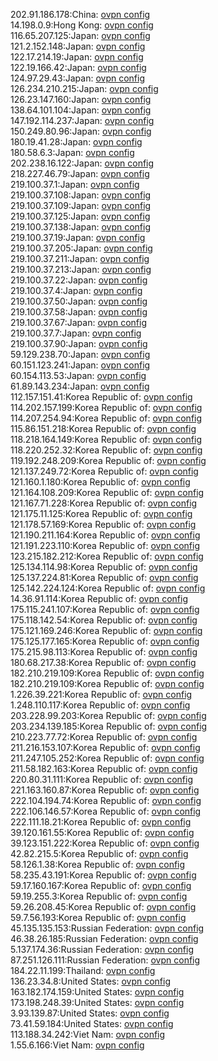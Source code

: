 202.91.186.178:China: [ovpn config](vpn/202_91_186_178.ovpn)  
14.198.0.9:Hong Kong: [ovpn config](vpn/14_198_0_9.ovpn)  
116.65.207.125:Japan: [ovpn config](vpn/116_65_207_125.ovpn)  
121.2.152.148:Japan: [ovpn config](vpn/121_2_152_148.ovpn)  
122.17.214.19:Japan: [ovpn config](vpn/122_17_214_19.ovpn)  
122.19.166.42:Japan: [ovpn config](vpn/122_19_166_42.ovpn)  
124.97.29.43:Japan: [ovpn config](vpn/124_97_29_43.ovpn)  
126.234.210.215:Japan: [ovpn config](vpn/126_234_210_215.ovpn)  
126.23.147.160:Japan: [ovpn config](vpn/126_23_147_160.ovpn)  
138.64.101.104:Japan: [ovpn config](vpn/138_64_101_104.ovpn)  
147.192.114.237:Japan: [ovpn config](vpn/147_192_114_237.ovpn)  
150.249.80.96:Japan: [ovpn config](vpn/150_249_80_96.ovpn)  
180.19.41.28:Japan: [ovpn config](vpn/180_19_41_28.ovpn)  
180.58.6.3:Japan: [ovpn config](vpn/180_58_6_3.ovpn)  
202.238.16.122:Japan: [ovpn config](vpn/202_238_16_122.ovpn)  
218.227.46.79:Japan: [ovpn config](vpn/218_227_46_79.ovpn)  
219.100.37.1:Japan: [ovpn config](vpn/219_100_37_1.ovpn)  
219.100.37.108:Japan: [ovpn config](vpn/219_100_37_108.ovpn)  
219.100.37.109:Japan: [ovpn config](vpn/219_100_37_109.ovpn)  
219.100.37.125:Japan: [ovpn config](vpn/219_100_37_125.ovpn)  
219.100.37.138:Japan: [ovpn config](vpn/219_100_37_138.ovpn)  
219.100.37.19:Japan: [ovpn config](vpn/219_100_37_19.ovpn)  
219.100.37.205:Japan: [ovpn config](vpn/219_100_37_205.ovpn)  
219.100.37.211:Japan: [ovpn config](vpn/219_100_37_211.ovpn)  
219.100.37.213:Japan: [ovpn config](vpn/219_100_37_213.ovpn)  
219.100.37.22:Japan: [ovpn config](vpn/219_100_37_22.ovpn)  
219.100.37.4:Japan: [ovpn config](vpn/219_100_37_4.ovpn)  
219.100.37.50:Japan: [ovpn config](vpn/219_100_37_50.ovpn)  
219.100.37.58:Japan: [ovpn config](vpn/219_100_37_58.ovpn)  
219.100.37.67:Japan: [ovpn config](vpn/219_100_37_67.ovpn)  
219.100.37.7:Japan: [ovpn config](vpn/219_100_37_7.ovpn)  
219.100.37.90:Japan: [ovpn config](vpn/219_100_37_90.ovpn)  
59.129.238.70:Japan: [ovpn config](vpn/59_129_238_70.ovpn)  
60.151.123.241:Japan: [ovpn config](vpn/60_151_123_241.ovpn)  
60.154.113.53:Japan: [ovpn config](vpn/60_154_113_53.ovpn)  
61.89.143.234:Japan: [ovpn config](vpn/61_89_143_234.ovpn)  
112.157.151.41:Korea Republic of: [ovpn config](vpn/112_157_151_41.ovpn)  
114.202.157.199:Korea Republic of: [ovpn config](vpn/114_202_157_199.ovpn)  
114.207.254.94:Korea Republic of: [ovpn config](vpn/114_207_254_94.ovpn)  
115.86.151.218:Korea Republic of: [ovpn config](vpn/115_86_151_218.ovpn)  
118.218.164.149:Korea Republic of: [ovpn config](vpn/118_218_164_149.ovpn)  
118.220.252.32:Korea Republic of: [ovpn config](vpn/118_220_252_32.ovpn)  
119.192.248.209:Korea Republic of: [ovpn config](vpn/119_192_248_209.ovpn)  
121.137.249.72:Korea Republic of: [ovpn config](vpn/121_137_249_72.ovpn)  
121.160.1.180:Korea Republic of: [ovpn config](vpn/121_160_1_180.ovpn)  
121.164.108.209:Korea Republic of: [ovpn config](vpn/121_164_108_209.ovpn)  
121.167.71.228:Korea Republic of: [ovpn config](vpn/121_167_71_228.ovpn)  
121.175.11.125:Korea Republic of: [ovpn config](vpn/121_175_11_125.ovpn)  
121.178.57.169:Korea Republic of: [ovpn config](vpn/121_178_57_169.ovpn)  
121.190.211.164:Korea Republic of: [ovpn config](vpn/121_190_211_164.ovpn)  
121.191.223.110:Korea Republic of: [ovpn config](vpn/121_191_223_110.ovpn)  
123.215.182.212:Korea Republic of: [ovpn config](vpn/123_215_182_212.ovpn)  
125.134.114.98:Korea Republic of: [ovpn config](vpn/125_134_114_98.ovpn)  
125.137.224.81:Korea Republic of: [ovpn config](vpn/125_137_224_81.ovpn)  
125.142.224.124:Korea Republic of: [ovpn config](vpn/125_142_224_124.ovpn)  
14.36.91.114:Korea Republic of: [ovpn config](vpn/14_36_91_114.ovpn)  
175.115.241.107:Korea Republic of: [ovpn config](vpn/175_115_241_107.ovpn)  
175.118.142.54:Korea Republic of: [ovpn config](vpn/175_118_142_54.ovpn)  
175.121.169.246:Korea Republic of: [ovpn config](vpn/175_121_169_246.ovpn)  
175.125.177.165:Korea Republic of: [ovpn config](vpn/175_125_177_165.ovpn)  
175.215.98.113:Korea Republic of: [ovpn config](vpn/175_215_98_113.ovpn)  
180.68.217.38:Korea Republic of: [ovpn config](vpn/180_68_217_38.ovpn)  
182.210.219.109:Korea Republic of: [ovpn config](vpn/182_210_219_109.ovpn)  
182.210.219.109:Korea Republic of: [ovpn config](vpn/182_210_219_109.ovpn)  
1.226.39.221:Korea Republic of: [ovpn config](vpn/1_226_39_221.ovpn)  
1.248.110.117:Korea Republic of: [ovpn config](vpn/1_248_110_117.ovpn)  
203.228.99.203:Korea Republic of: [ovpn config](vpn/203_228_99_203.ovpn)  
203.234.139.185:Korea Republic of: [ovpn config](vpn/203_234_139_185.ovpn)  
210.223.77.72:Korea Republic of: [ovpn config](vpn/210_223_77_72.ovpn)  
211.216.153.107:Korea Republic of: [ovpn config](vpn/211_216_153_107.ovpn)  
211.247.105.252:Korea Republic of: [ovpn config](vpn/211_247_105_252.ovpn)  
211.58.182.163:Korea Republic of: [ovpn config](vpn/211_58_182_163.ovpn)  
220.80.31.111:Korea Republic of: [ovpn config](vpn/220_80_31_111.ovpn)  
221.163.160.87:Korea Republic of: [ovpn config](vpn/221_163_160_87.ovpn)  
222.104.194.74:Korea Republic of: [ovpn config](vpn/222_104_194_74.ovpn)  
222.106.146.57:Korea Republic of: [ovpn config](vpn/222_106_146_57.ovpn)  
222.111.18.21:Korea Republic of: [ovpn config](vpn/222_111_18_21.ovpn)  
39.120.161.55:Korea Republic of: [ovpn config](vpn/39_120_161_55.ovpn)  
39.123.151.222:Korea Republic of: [ovpn config](vpn/39_123_151_222.ovpn)  
42.82.215.5:Korea Republic of: [ovpn config](vpn/42_82_215_5.ovpn)  
58.126.1.38:Korea Republic of: [ovpn config](vpn/58_126_1_38.ovpn)  
58.235.43.191:Korea Republic of: [ovpn config](vpn/58_235_43_191.ovpn)  
59.17.160.167:Korea Republic of: [ovpn config](vpn/59_17_160_167.ovpn)  
59.19.255.3:Korea Republic of: [ovpn config](vpn/59_19_255_3.ovpn)  
59.26.208.45:Korea Republic of: [ovpn config](vpn/59_26_208_45.ovpn)  
59.7.56.193:Korea Republic of: [ovpn config](vpn/59_7_56_193.ovpn)  
45.135.135.153:Russian Federation: [ovpn config](vpn/45_135_135_153.ovpn)  
46.38.26.185:Russian Federation: [ovpn config](vpn/46_38_26_185.ovpn)  
5.137.174.36:Russian Federation: [ovpn config](vpn/5_137_174_36.ovpn)  
87.251.126.111:Russian Federation: [ovpn config](vpn/87_251_126_111.ovpn)  
184.22.11.199:Thailand: [ovpn config](vpn/184_22_11_199.ovpn)  
136.23.34.8:United States: [ovpn config](vpn/136_23_34_8.ovpn)  
163.182.174.159:United States: [ovpn config](vpn/163_182_174_159.ovpn)  
173.198.248.39:United States: [ovpn config](vpn/173_198_248_39.ovpn)  
3.93.139.87:United States: [ovpn config](vpn/3_93_139_87.ovpn)  
73.41.59.184:United States: [ovpn config](vpn/73_41_59_184.ovpn)  
113.188.34.242:Viet Nam: [ovpn config](vpn/113_188_34_242.ovpn)  
1.55.6.166:Viet Nam: [ovpn config](vpn/1_55_6_166.ovpn)  
